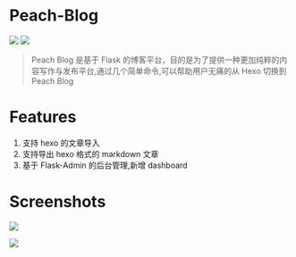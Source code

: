 # Peach-Blog

![](https://img.shields.io/badge/python-3.5%20%2F%203.6-green.svg) ![](https://img.shields.io/badge/flask-1.0.2-yellow.svg)

> Peach Blog 是基于 Flask 的博客平台，目的是为了提供一种更加纯粹的内容写作与发布平台,通过几个简单命令,可以帮助用户无痛的从 Hexo 切换到 Peach Blog

# Features

1. 支持 hexo 的文章导入
2. 支持导出 hexo 格式的 markdown 文章
3. 基于 Flask-Admin 的后台管理,新增 dashboard

# Screenshots

![](http://ww1.sinaimg.cn/large/006wYWbGly1fxmgbfy4ynj311o0pamzu.jpg)

![](http://ww1.sinaimg.cn/large/006wYWbGly1fxmgahexh9j31jy1h7grc.jpg)
